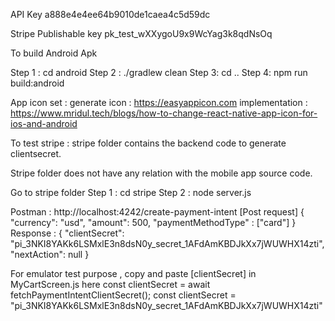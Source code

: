 API Key
a888e4e4ee64b9010de1caea4c5d59dc

Stripe Publishable key
pk_test_wXXygoU9x9WcYag3k8qdNsOq

To build Android Apk

Step 1 : cd android
Step 2 : ./gradlew clean
Step 3: cd ..
Step 4: npm run build:android



App icon set : 
generate icon :  https://easyappicon.com
implementation : https://www.mridul.tech/blogs/how-to-change-react-native-app-icon-for-ios-and-android


To test stripe : 
stripe folder contains the backend code to generate clientsecret.

Stripe folder does not have any relation with the mobile app source code. 

Go to stripe folder
Step 1 : cd stripe
Step 2 : node server.js

Postman : 
http://localhost:4242/create-payment-intent [Post request]
{
    "currency": "usd",
    "amount": 500,
    "paymentMethodType" : ["card"]
}
Response : 
{
    "clientSecret": "pi_3NKI8YAKk6LSMxlE3n8dsN0y_secret_1AFdAmKBDJkXx7jWUWHX14zti",
    "nextAction": null
}

For emulator  test purpose , copy and paste [clientSecret] in MyCartScreen.js here 
  const clientSecret = await fetchPaymentIntentClientSecret();
  const clientSecret = "pi_3NKI8YAKk6LSMxlE3n8dsN0y_secret_1AFdAmKBDJkXx7jWUWHX14zti"`
`